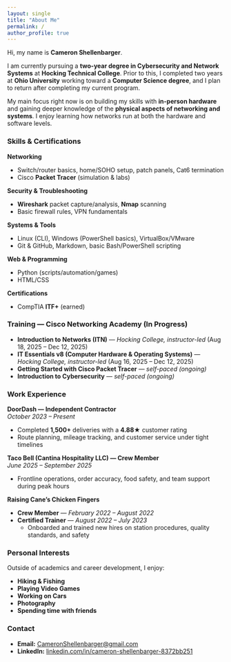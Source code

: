 ```yaml
---
layout: single
title: "About Me"
permalink: /
author_profile: true
---
```


Hi, my name is **Cameron Shellenbarger**.

I am currently pursuing a **two-year degree in Cybersecurity and Network Systems** at **Hocking Technical College**. Prior to this, I completed two years at **Ohio University** working toward a **Computer Science degree**, and I plan to return after completing my current program.

My main focus right now is on building my skills with **in-person hardware** and gaining deeper knowledge of the **physical aspects of networking and systems**. I enjoy learning how networks run at both the hardware and software levels.

### Skills & Certifications
**Networking**
- Switch/router basics, home/SOHO setup, patch panels, Cat6 termination  
- Cisco **Packet Tracer** (simulation & labs)

**Security & Troubleshooting**
- **Wireshark** packet capture/analysis, **Nmap** scanning  
- Basic firewall rules, VPN fundamentals

**Systems & Tools**
- Linux (CLI), Windows (PowerShell basics), VirtualBox/VMware  
- Git & GitHub, Markdown, basic Bash/PowerShell scripting

**Web & Programming**
- Python (scripts/automation/games)
-  HTML/CSS

**Certifications**
- CompTIA **ITF+** (earned)

### Training — Cisco Networking Academy (In Progress)
- **Introduction to Networks (ITN)** — *Hocking College, instructor-led* (Aug 18, 2025 – Dec 12, 2025)  
- **IT Essentials v8 (Computer Hardware & Operating Systems)** — *Hocking College, instructor-led* (Aug 16, 2025 – Dec 12, 2025)  
- **Getting Started with Cisco Packet Tracer** — *self-paced (ongoing)*  
- **Introduction to Cybersecurity** — *self-paced (ongoing)*


### Work Experience
**DoorDash — Independent Contractor**  
*October 2023 – Present*  
- Completed **1,500+** deliveries with a **4.88★** customer rating  
- Route planning, mileage tracking, and customer service under tight timelines

**Taco Bell (Cantina Hospitality LLC) — Crew Member**  
*June 2025 – September 2025*  
- Frontline operations, order accuracy, food safety, and team support during peak hours

**Raising Cane’s Chicken Fingers**  
- **Crew Member** — *February 2022 – August 2022*  
- **Certified Trainer** — *August 2022 – July 2023*  
  - Onboarded and trained new hires on station procedures, quality standards, and safety

### Personal Interests
Outside of academics and career development, I enjoy:  
- **Hiking & Fishing**  
- **Playing Video Games**  
- **Working on Cars**  
- **Photography**  
- **Spending time with friends**

### Contact
- **Email:** [CameronShellenbarger@gmail.com](mailto:CameronShellenbarger@gmail.com)  
- **LinkedIn:** [linkedin.com/in/cameron-shellenbarger-8372bb251](https://www.linkedin.com/in/cameron-shellenbarger-8372bb251)
